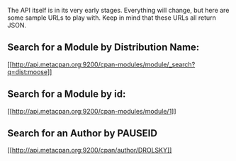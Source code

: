 The API itself is in its very early stages.  Everything will change, but here are some sample URLs to play with.  Keep in mind that these URLs all return JSON.

## Search for a Module by Distribution Name:
[[http://api.metacpan.org:9200/cpan-modules/module/_search?q=dist:moose]]

## Search for a Module by id:
[[http://api.metacpan.org:9200/cpan-modules/module/1]]

## Search for an Author by PAUSEID
[[http://api.metacpan.org:9200/cpan/author/DROLSKY]]